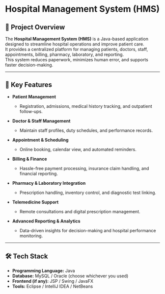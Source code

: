 # Hospital Management System (HMS)

## 📌 Project Overview
The **Hospital Management System (HMS)** is a Java-based application designed to streamline hospital operations and improve patient care.  
It provides a centralized platform for managing patients, doctors, staff, appointments, billing, pharmacy, laboratory, and reporting.  
This system reduces paperwork, minimizes human error, and supports faster decision-making.

---

## 🚀 Key Features
- **Patient Management**  
  - Registration, admissions, medical history tracking, and outpatient follow-ups.  

- **Doctor & Staff Management**  
  - Maintain staff profiles, duty schedules, and performance records.  

- **Appointment & Scheduling**  
  - Online booking, calendar view, and automated reminders.  

- **Billing & Finance**  
  - Hassle-free payment processing, insurance claim handling, and financial reporting.  

- **Pharmacy & Laboratory Integration**  
  - Prescription handling, inventory control, and diagnostic test linking.  

- **Telemedicine Support**  
  - Remote consultations and digital prescription management.  

- **Advanced Reporting & Analytics**  
  - Data-driven insights for decision-making and hospital performance monitoring.  

---

## 🛠️ Tech Stack
- **Programming Language:** Java  
- **Database:** MySQL / Oracle (choose whichever you used)  
- **Frontend (if any):** JSP / Swing / JavaFX  
- **Tools:** Eclipse / IntelliJ IDEA / NetBeans  
